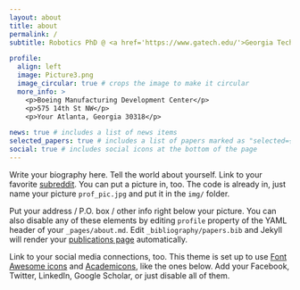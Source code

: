 ```yaml
---
layout: about
title: about
permalink: /
subtitle: Robotics PhD @ <a href='https://www.gatech.edu/'>Georgia Tech</a>. 

profile:
  align: left
  image: Picture3.png
  image_circular: true # crops the image to make it circular
  more_info: >
    <p>Boeing Manufacturing Development Center</p>
    <p>575 14th St NW</p>
    <p>Your Atlanta, Georgia 30318</p>

news: true # includes a list of news items
selected_papers: true # includes a list of papers marked as "selected={true}"
social: true # includes social icons at the bottom of the page
---
```


Write your biography here. Tell the world about yourself. Link to your favorite [subreddit](http://reddit.com). You can put a picture in, too. The code is already in, just name your picture `prof_pic.jpg` and put it in the `img/` folder.

Put your address / P.O. box / other info right below your picture. You can also disable any of these elements by editing `profile` property of the YAML header of your `_pages/about.md`. Edit `_bibliography/papers.bib` and Jekyll will render your [publications page](/al-folio/publications/) automatically.

Link to your social media connections, too. This theme is set up to use [Font Awesome icons](https://fontawesome.com/) and [Academicons](https://jpswalsh.github.io/academicons/), like the ones below. Add your Facebook, Twitter, LinkedIn, Google Scholar, or just disable all of them.
